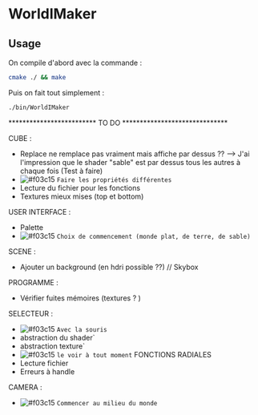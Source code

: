 # WorldIMaker

## Usage

On compile d'abord avec la commande :

```bash
cmake ./ && make
```

Puis on fait tout simplement :

```bash
./bin/WorldIMaker
```


************************* TO DO ******************************

CUBE : 
- Replace ne remplace pas vraiment mais affiche par dessus ??
--> J'ai l'impression que le shader "sable" est par dessus tous les autres à chaque fois (Test à faire)
- ![#f03c15](https://placehold.it/15/f03c15/000000?text=+) `Faire les propriétés différentes`
- Lecture du fichier pour les fonctions
- Textures mieux mises (top et bottom)

USER INTERFACE : 
- Palette
- ![#f03c15](https://placehold.it/15/f03c15/000000?text=+) `Choix de commencement (monde plat, de terre, de sable)`

SCENE : 
- Ajouter un background (en hdri possible ??) // Skybox

PROGRAMME : 
- Vérifier fuites mémoires (textures ? )

SELECTEUR :
- ![#f03c15](https://placehold.it/15/f03c15/000000?text=+) `Avec la souris`
- abstraction du shader`
- abstraction texture`
- ![#f03c15](https://placehold.it/15/f03c15/000000?text=+) `le voir à tout moment`
FONCTIONS RADIALES
- Lecture fichier
- Erreurs à handle

CAMERA :
- ![#f03c15](https://placehold.it/15/f03c15/000000?text=+) `Commencer au milieu du monde`


